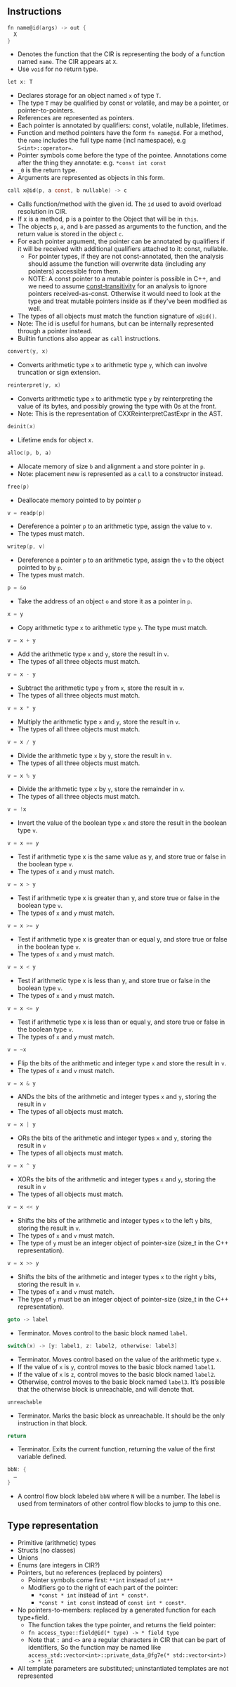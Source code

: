 ## Instructions

```c
fn name@id(args) -> out {
  X
}
```
 - Denotes the function that the CIR is representing the body of a function
   named `name`. The CIR appears at `X`.
 - Use `void` for no return type.

```c
let x: T
```
 - Declares storage for an object named `x` of type `T`.
 - The type `T` may be qualified by const or volatile, and may be a pointer, or
   pointer-to-pointers.
 - References are represented as pointers.
 - Each pointer is annotated by qualifiers: const, volatile, nullable, lifetimes.
 - Function and method pointers have the form `fn name@id`. For a method, the
   `name` includes the full type name (incl namespace), e.g `S<int>::operator=`.
 - Pointer symbols come before the type of the pointee. Annotations come after
   the thing they annotate: e.g. `*const int const`
 - `_0` is the return type.
 - Arguments are represented as objects in this form.

```c
call x@id(p, a const, b nullable) -> c
```
 - Calls function/method with the given id. The `id` used to avoid overload
   resolution in CIR.
 - If x is a method, p is a pointer to the Object that will be in `this`.
 - The objects `p`, `a`, and `b` are passed as arguments to the function, and
   the return value is stored in the object `c`.
 - For each pointer argument, the pointer can be annotated by qualifiers if it
   will be received with additional qualifiers attached to it: const, nullable.
   - For pointer types, if they are not const-annotated, then the analysis
     should assume the function will overwrite data (including any pointers)
     accessible from them.
   - NOTE: A const pointer to a mutable pointer is possible in C++, and we need
     to assume [const-transitivity](../borrowck/DESIGN.md#const-contract) for an
     analysis to ignore pointers received-as-const. Otherwise it would need to
     look at the type and treat mutable pointers inside as if they've been
     modified as well.
 - The types of all objects must match the function signature of `x@id()`.
 - Note: The id is useful for humans, but can be internally represented
   through a pointer instead.
 - Builtin functions also appear as `call` instructions.

```c
convert(y, x)
```
 - Converts arithmetic type `x` to arithmetic type `y`, which can involve
   truncation or sign extension.

```c
reinterpret(y, x)
```
 - Converts arithmetic type `x` to arithmetic type `y` by reinterpreting the
   value of its bytes, and possibly growing the type with 0s at the front.
 - Note: This is the representation of CXXReinterpretCastExpr in the AST.

```c
deinit(x)
```
 - Lifetime ends for object x.

```c
alloc(p, b, a)
```
 - Allocate memory of size `b` and alignment `a` and store pointer in `p`.
 - Note: placement new is represented as a `call` to a constructor instead.

```c
free(p)
```
 - Deallocate memory pointed to by pointer `p`

```c
v = readp(p)
```
 - Dereference a pointer `p` to an arithmetic type, assign the value to `v`.
 - The types must match.

```c
writep(p, v)
```
 - Dereference a pointer `p` to an arithmetic type, assign the `v` to the
   object pointed to by `p`.
 - The types must match.

```c
p = &o
```
- Take the address of an object `o` and store it as a pointer in `p`.

```c
x = y
```
 - Copy arithmetic type `x` to arithmetic type `y`. The type must match.

```c
v = x + y
```
 - Add the arithmetic type `x` and `y`, store the result in `v`.
 - The types of all three objects must match.

```c
v = x - y
```
 - Subtract the arithmetic type `y` from `x`, store the result in `v`.
 - The types of all three objects must match.

```c
v = x * y
```
 - Multiply the arithmetic type `x` and `y`, store the result in `v`.
 - The types of all three objects must match.

```c
v = x / y
```
 - Divide the arithmetic type `x` by `y`, store the result in `v`.
 - The types of all three objects must match.

```c
v = x % y
```
 - Divide the arithmetic type `x` by `y`, store the remainder in `v`.
 - The types of all three objects must match.

```c
v = !x
```
 - Invert the value of the boolean type `x` and store the result in the boolean
   type `v`.

```c
v = x == y
```
 - Test if arithmetic type x is the same value as y, and store true or false in
   the boolean type `v`.
 - The types of `x` and `y` must match.

```c
v = x > y
```
 - Test if arithmetic type x is greater than y, and store true or false in the
   boolean type `v`.
 - The types of `x` and `y` must match.

```c
v = x >= y
```
 - Test if arithmetic type x is greater than or equal y, and store true or
   false in the boolean type `v`.
 - The types of `x` and `y` must match.

```c
v = x < y
```
 - Test if arithmetic type x is less than y, and store true or false in the
   boolean type `v`.
 - The types of `x` and `y` must match.

```c
v = x <= y
```
 - Test if arithmetic type x is less than or equal y, and store true or false
   in the boolean type `v`.
 - The types of `x` and `y` must match.

```c
v = ~x
```
 - Flip the bits of the arithmetic and integer type `x` and store the result in
   `v`.
 - The types of `x` and `v` must match.

```c
v = x & y
```
 - ANDs the bits of the arithmetic and integer types `x` and `y`, storing the
   result in `v`
 - The types of all objects must match.

```c
v = x | y
```
 - ORs the bits of the arithmetic and integer types `x` and `y`, storing the
   result in `v`
 - The types of all objects must match.

```c
v = x ^ y
```
 - XORs the bits of the arithmetic and integer types `x` and `y`, storing the
   result in `v`
 - The types of all objects must match.

```c
v = x << y
```
 - Shifts the bits of the arithmetic and integer types `x` to the left `y` bits,
   storing the result in `v`.
 - The types of `x` and `v` must match.
 - The type of `y` must be an integer object of pointer-size (size_t in the C++
   representation).

```c
v = x >> y
```
 - Shifts the bits of the arithmetic and integer types `x` to the right `y` bits,
   storing the result in `v`.
 - The types of `x` and `v` must match.
 - The type of `y` must be an integer object of pointer-size (size_t in the C++
   representation).

```c
goto -> label
```
 - Terminator. Moves control to the basic block named `label`.

```c
switch(x) -> [y: label1, z: label2, otherwise: label3]
```
 - Terminator. Moves control based on the value of the arithmetic type `x`.
 - If the value of `x` is `y`, control moves to the basic block named `label1`.
 - If the value of `x` is `z`, control moves to the basic block named `label2`.
 - Otherwise, control moves to the basic block named `label3`. It’s possible
   that the otherwise block is unreachable, and will denote that.

```c
unreachable
```
 - Terminator. Marks the basic block as unreachable. It should be the only
   instruction in that block.

```c
return
```
 - Terminator. Exits the current function, returning the value of the first
   variable defined.

```c
bbN: {
  …
}
```
 - A control flow block labeled `bbN` where `N` will be a number. The label
   is used from terminators of other control flow blocks to jump to this one.


## Type representation
 - Primitive (arithmetic) types
 - Structs (no classes)
 - Unions
 - Enums (are integers in CIR?)
 - Pointers, but no references (replaced by pointers)
    - Pointer symbols come first: `**int` instead of `int**`
    - Modifiers go to the right of each part of the pointer:
      - `*const * int` instead of `int * const*`.
      - `*const * int const` instead of `const int * const*`.
 - No pointers-to-members: replaced by a generated function for each type+field.
    - The function takes the type pointer, and returns the field pointer:
    - `fn access_type::field@id(* type) -> * field type`
    - Note that `:` and `<>` are a regular characters in CIR that can be part of identifiers,
      So the function may be named like
      `access_std::vector<int>::private_data_@fg7e(* std::vector<int>) -> * int`
 - All template parameters are substituted; uninstantiated templates are not represented
